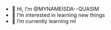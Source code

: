 - 👋 Hi, I’m @MYNAMEISDA--QUASIM
- 👀 I’m interested in learning new things
- 🌱 I’m currently learning ml


<!---
MYNAMEISDA/MYNAMEISDA is a ✨ special ✨ repository because its `README.md` (this file) appears on your GitHub profile.
You can click the Preview link to take a look at your changes.
--->
